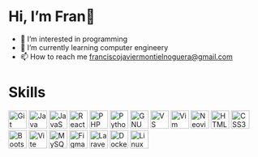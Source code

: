<h1>Hi, I’m Fran👋</h1>

- 👀 I’m interested in programming
- 🌱 I’m currently learning computer engineery
- 📫 How to reach me franciscojaviermontielnoguera@gmail.com
  
<h1>Skills</h1>
<p align="left" dir="auto">
<a href="https://git-scm.com/" rel="nofollow"><img src="https://raw.githubusercontent.com/danielcranney/readme-generator/main/public/icons/skills/git-colored.svg" width="36" height="36" alt="Git" style="max-width: 100%;"></a>
<a href="https://www.oracle.com/java/" rel="nofollow"><img src="https://raw.githubusercontent.com/danielcranney/readme-generator/main/public/icons/skills/java-colored.svg" width="36" height="36" alt="Java" style="max-width: 100%;"></a>
<a href="https://developer.mozilla.org/en-US/docs/Web/JavaScript" rel="nofollow"><img src="https://raw.githubusercontent.com/danielcranney/readme-generator/main/public/icons/skills/javascript-colored.svg" width="36" height="36" alt="JavaScript" style="max-width: 100%;"></a>
<a href="https://reactjs.org/" rel="nofollow"><img src="https://raw.githubusercontent.com/danielcranney/readme-generator/main/public/icons/skills/react-colored.svg" width="36" height="36" alt="React" style="max-width: 100%;"></a>
<a href="https://www.php.net/" rel="nofollow"><img src="https://raw.githubusercontent.com/danielcranney/readme-generator/main/public/icons/skills/php-colored.svg" width="36" height="36" alt="PHP" style="max-width: 100%;"></a>
<a href="https://www.python.org/" rel="nofollow"><img src="https://raw.githubusercontent.com/danielcranney/readme-generator/main/public/icons/skills/python-colored.svg" width="36" height="36" alt="Python" style="max-width: 100%;"></a>
<a href="https://www.gnu.org/software/bash/" rel="nofollow"><img src="https://raw.githubusercontent.com/danielcranney/readme-generator/main/public/icons/skills/gnubash.svg" width="36" height="36" alt="GNU Bash" style="max-width: 100%;"></a>
<a href="https://www.visualstudiocode.com" rel="nofollow"><img src="https://raw.githubusercontent.com/danielcranney/readme-generator/main/public/icons/skills/visualstudiocode.svg" width="36" height="36" alt="VS Code" style="max-width: 100%;"></a>
<a href="https://www.vim.org/" rel="nofollow"><img src="https://raw.githubusercontent.com/danielcranney/readme-generator/main/public/icons/skills/vim.svg" width="36" height="36" alt="Vim" style="max-width: 100%;"></a>
<a href="https://neovim.io/" rel="nofollow"><img src="https://raw.githubusercontent.com/danielcranney/readme-generator/main/public/icons/skills/neovim.svg" width="36" height="36" alt="Neovim" style="max-width: 100%;"></a>
<a href="https://developer.mozilla.org/en-US/docs/Glossary/HTML5" rel="nofollow"><img src="https://raw.githubusercontent.com/danielcranney/readme-generator/main/public/icons/skills/html5-colored.svg" width="36" height="36" alt="HTML5" style="max-width: 100%;"></a>
<a href="https://www.w3.org/TR/CSS/#css" rel="nofollow"><img src="https://raw.githubusercontent.com/danielcranney/readme-generator/main/public/icons/skills/css3-colored.svg" width="36" height="36" alt="CSS3" style="max-width: 100%;"></a>
<a href="https://getbootstrap.com/" rel="nofollow"><img src="https://raw.githubusercontent.com/danielcranney/readme-generator/main/public/icons/skills/bootstrap-colored.svg" width="36" height="36" alt="Bootstrap" style="max-width: 100%;"></a>
<a href="https://vitejs.dev/" rel="nofollow"><img src="https://raw.githubusercontent.com/danielcranney/readme-generator/main/public/icons/skills/vite-colored.svg" width="36" height="36" alt="Vite" style="max-width: 100%;"></a>
<a href="https://www.mysql.com/" rel="nofollow"><img src="https://raw.githubusercontent.com/danielcranney/readme-generator/main/public/icons/skills/mysql-colored.svg" width="36" height="36" alt="MySQL" style="max-width: 100%;"></a>
<a href="https://www.figma.com/" rel="nofollow"><img src="https://raw.githubusercontent.com/danielcranney/readme-generator/main/public/icons/skills/figma-colored.svg" width="36" height="36" alt="Figma" style="max-width: 100%;"></a>
<a href="https://laravel.com/" rel="nofollow"><img src="https://raw.githubusercontent.com/danielcranney/readme-generator/main/public/icons/skills/laravel-colored.svg" width="36" height="36" alt="Laravel" style="max-width: 100%;"></a>
<a href="https://www.docker.com/" rel="nofollow"><img src="https://raw.githubusercontent.com/danielcranney/readme-generator/main/public/icons/skills/docker-colored.svg" width="36" height="36" alt="Docker" style="max-width: 100%;"></a>
<a href="https://www.linux.org" rel="nofollow"><img src="https://raw.githubusercontent.com/danielcranney/readme-generator/main/public/icons/skills/linux-colored.svg" width="36" height="36" alt="Linux" style="max-width: 100%;"></a>
</p>

<!---
Fcojavier9/Fcojavier9 is a ✨ special ✨ repository because its `README.md` (this file) appears on your GitHub profile.
You can click the Preview link to take a look at your changes.
--->
